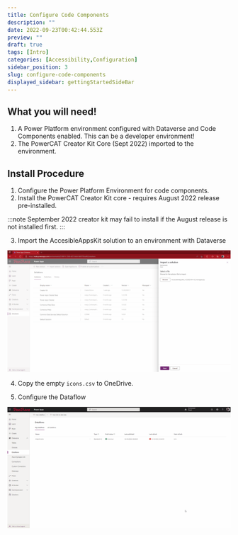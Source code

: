 ```yaml
---
title: Configure Code Components
description: ""
date: 2022-09-23T00:42:44.553Z
preview: ""
draft: true
tags: [Intro]
categories: [Accessibility,Configuration]
sidebar_position: 3
slug: configure-code-components
displayed_sidebar: gettingStartedSideBar
---
```


## What you will need!

1. A Power Platform environment configured with Dataverse and Code Components enabled. This can be a developer environment!
2. The PowerCAT Creator Kit Core (Sept 2022) imported to the environment.

## Install Procedure

1. Configure the Power Platform Environment for code components.
2. Install the PowerCAT Creator Kit core - requires August 2022 release pre-installed.

:::note
September 2022 creator kit may fail to install if the August release is not installed first.
:::

3. Import the AccesibleAppsKit solution to an environment with Dataverse

![Import Solution](./assets/import-solution.gif)

4. Copy the empty ```icons.csv``` to OneDrive.

5. Configure the Dataflow

![Configure Dataflow](./assets/configure-dataflow.gif)
